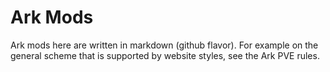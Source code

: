 # **Ark Mods**

Ark mods here are written in markdown (github flavor). For example on the general scheme that is supported by website styles, see the Ark PVE rules.
